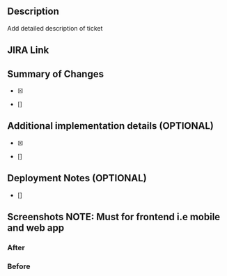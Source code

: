 ## Description

Add detailed description of ticket

## JIRA Link



## Summary of Changes

- [x]

- []

## Additional implementation details (OPTIONAL)

- [x]

- []

## Deployment Notes (OPTIONAL)

- []

## Screenshots NOTE: Must for frontend i.e mobile and web app

### After

### Before